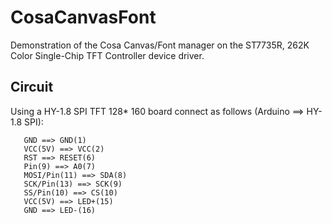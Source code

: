 CosaCanvasFont
==============

Demonstration of the Cosa Canvas/Font manager on the ST7735R, 262K Color
Single-Chip TFT Controller device driver. 

Circuit
-------
Using a HY-1.8 SPI TFT 128* 160 board connect as follows (Arduino ==>
HY-1.8 SPI):

       GND ==> GND(1)  
       VCC(5V) ==> VCC(2)  
       RST ==> RESET(6)  
       Pin(9) ==> A0(7)  
       MOSI/Pin(11) ==> SDA(8)  
       SCK/Pin(13) ==> SCK(9)  
       SS/Pin(10) ==> CS(10)  
       VCC(5V) ==> LED+(15)  
       GND ==> LED-(16)    


